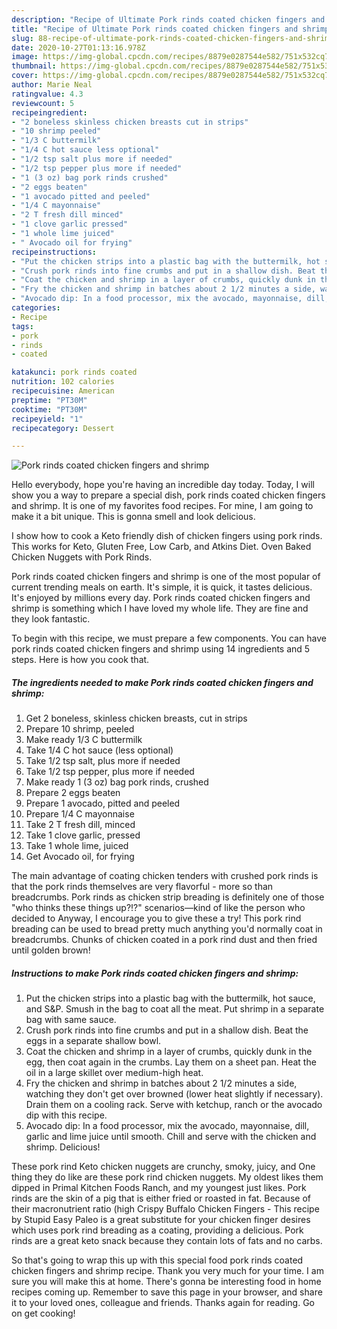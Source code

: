 ```yaml
---
description: "Recipe of Ultimate Pork rinds coated chicken fingers and shrimp"
title: "Recipe of Ultimate Pork rinds coated chicken fingers and shrimp"
slug: 88-recipe-of-ultimate-pork-rinds-coated-chicken-fingers-and-shrimp
date: 2020-10-27T01:13:16.978Z
image: https://img-global.cpcdn.com/recipes/8879e0287544e582/751x532cq70/pork-rinds-coated-chicken-fingers-and-shrimp-recipe-main-photo.jpg
thumbnail: https://img-global.cpcdn.com/recipes/8879e0287544e582/751x532cq70/pork-rinds-coated-chicken-fingers-and-shrimp-recipe-main-photo.jpg
cover: https://img-global.cpcdn.com/recipes/8879e0287544e582/751x532cq70/pork-rinds-coated-chicken-fingers-and-shrimp-recipe-main-photo.jpg
author: Marie Neal
ratingvalue: 4.3
reviewcount: 5
recipeingredient:
- "2 boneless skinless chicken breasts cut in strips"
- "10 shrimp peeled"
- "1/3 C buttermilk"
- "1/4 C hot sauce less optional"
- "1/2 tsp salt plus more if needed"
- "1/2 tsp pepper plus more if needed"
- "1 (3 oz) bag pork rinds crushed"
- "2 eggs beaten"
- "1 avocado pitted and peeled"
- "1/4 C mayonnaise"
- "2 T fresh dill minced"
- "1 clove garlic pressed"
- "1 whole lime juiced"
- " Avocado oil for frying"
recipeinstructions:
- "Put the chicken strips into a plastic bag with the buttermilk, hot sauce, and S&amp;P. Smush in the bag to coat all the meat. Put shrimp in a separate bag with same sauce."
- "Crush pork rinds into fine crumbs and put in a shallow dish. Beat the eggs in a separate shallow bowl."
- "Coat the chicken and shrimp in a layer of crumbs, quickly dunk in the egg, then coat again in the crumbs. Lay them on a sheet pan. Heat the oil in a large skillet over medium-high heat."
- "Fry the chicken and shrimp in batches about 2 1/2 minutes a side, watching they don&#39;t get over browned (lower heat slightly if necessary). Drain them on a cooling rack. Serve with ketchup, ranch or the avocado dip with this recipe."
- "Avocado dip: In a food processor, mix the avocado, mayonnaise, dill, garlic and lime juice until smooth. Chill and serve with the chicken and shrimp. Delicious!"
categories:
- Recipe
tags:
- pork
- rinds
- coated

katakunci: pork rinds coated 
nutrition: 102 calories
recipecuisine: American
preptime: "PT30M"
cooktime: "PT30M"
recipeyield: "1"
recipecategory: Dessert

---
```



![Pork rinds coated chicken fingers and shrimp](https://img-global.cpcdn.com/recipes/8879e0287544e582/751x532cq70/pork-rinds-coated-chicken-fingers-and-shrimp-recipe-main-photo.jpg)

Hello everybody, hope you're having an incredible day today. Today, I will show you a way to prepare a special dish, pork rinds coated chicken fingers and shrimp. It is one of my favorites food recipes. For mine, I am going to make it a bit unique. This is gonna smell and look delicious.

I show how to cook a Keto friendly dish of chicken fingers using pork rinds. This works for Keto, Gluten Free, Low Carb, and Atkins Diet. Oven Baked Chicken Nuggets with Pork Rinds.

Pork rinds coated chicken fingers and shrimp is one of the most popular of current trending meals on earth. It's simple, it is quick, it tastes delicious. It's enjoyed by millions every day. Pork rinds coated chicken fingers and shrimp is something which I have loved my whole life. They are fine and they look fantastic.


To begin with this recipe, we must prepare a few components. You can have pork rinds coated chicken fingers and shrimp using 14 ingredients and 5 steps. Here is how you cook that.

<!--inarticleads1-->

##### The ingredients needed to make Pork rinds coated chicken fingers and shrimp:

1. Get 2 boneless, skinless chicken breasts, cut in strips
1. Prepare 10 shrimp, peeled
1. Make ready 1/3 C buttermilk
1. Take 1/4 C hot sauce (less optional)
1. Take 1/2 tsp salt, plus more if needed
1. Take 1/2 tsp pepper, plus more if needed
1. Make ready 1 (3 oz) bag pork rinds, crushed
1. Prepare 2 eggs beaten
1. Prepare 1 avocado, pitted and peeled
1. Prepare 1/4 C mayonnaise
1. Take 2 T fresh dill, minced
1. Take 1 clove garlic, pressed
1. Take 1 whole lime, juiced
1. Get  Avocado oil, for frying


The main advantage of coating chicken tenders with crushed pork rinds is that the pork rinds themselves are very flavorful - more so than breadcrumbs. Pork rinds as chicken strip breading is definitely one of those &#34;who thinks these things up?!?&#34; scenarios—kind of like the person who decided to Anyway, I encourage you to give these a try! This pork rind breading can be used to bread pretty much anything you&#39;d normally coat in breadcrumbs. Chunks of chicken coated in a pork rind dust and then fried until golden brown! 

<!--inarticleads2-->

##### Instructions to make Pork rinds coated chicken fingers and shrimp:

1. Put the chicken strips into a plastic bag with the buttermilk, hot sauce, and S&amp;P. Smush in the bag to coat all the meat. Put shrimp in a separate bag with same sauce.
1. Crush pork rinds into fine crumbs and put in a shallow dish. Beat the eggs in a separate shallow bowl.
1. Coat the chicken and shrimp in a layer of crumbs, quickly dunk in the egg, then coat again in the crumbs. Lay them on a sheet pan. Heat the oil in a large skillet over medium-high heat.
1. Fry the chicken and shrimp in batches about 2 1/2 minutes a side, watching they don&#39;t get over browned (lower heat slightly if necessary). Drain them on a cooling rack. Serve with ketchup, ranch or the avocado dip with this recipe.
1. Avocado dip: In a food processor, mix the avocado, mayonnaise, dill, garlic and lime juice until smooth. Chill and serve with the chicken and shrimp. Delicious!


These pork rind Keto chicken nuggets are crunchy, smoky, juicy, and One thing they do like are these pork rind chicken nuggets. My oldest likes them dipped in Primal Kitchen Foods Ranch, and my youngest just likes. Pork rinds are the skin of a pig that is either fried or roasted in fat. Because of their macronutrient ratio (high Crispy Buffalo Chicken Fingers - This recipe by Stupid Easy Paleo is a great substitute for your chicken finger desires which uses pork rind breading as a coating, providing a delicious. Pork rinds are a great keto snack because they contain lots of fats and no carbs. 

So that's going to wrap this up with this special food pork rinds coated chicken fingers and shrimp recipe. Thank you very much for your time. I am sure you will make this at home. There's gonna be interesting food in home recipes coming up. Remember to save this page in your browser, and share it to your loved ones, colleague and friends. Thanks again for reading. Go on get cooking!
